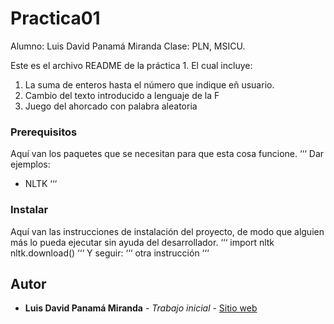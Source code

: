 # Practica01

Alumno: Luis David Panamá Miranda
Clase: PLN, MSICU.

Este es el archivo README de la práctica 1. El cual incluye:

1. La suma de enteros hasta el número que indique eñ usuario.
2. Cambio del texto introducido a lenguaje de la F
3. Juego del ahorcado con palabra aleatoria

### Prerequisitos

Aquí van los paquetes que se necesitan para que esta cosa funcione.
‘‘‘
Dar ejemplos:

- NLTK
  ‘‘‘

### Instalar

Aquí van las instrucciones de instalación del proyecto, de modo que
alguien más lo pueda ejecutar sin ayuda del desarrollador.
‘‘‘
import nltk
nltk.download()
‘‘‘
Y seguir:
‘‘‘
otra instrucción
‘‘‘

## Autor

- **Luis David Panamá Miranda** - _Trabajo inicial_ - [Sitio web](https://google.com)
